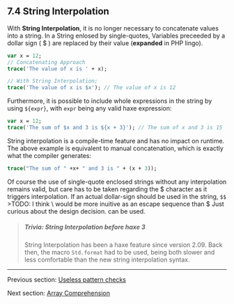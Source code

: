 ## 7.4 String Interpolation

With **String Interpolation**, it is no longer necessary to concatenate values into a string. In a String enlosed by single-quotes, Variables preceeded by a dollar sign ( $ ) are replaced by their value (**expanded** in PHP lingo).  

```haxe
var x = 12;
// Concatenating Approach
trace('The value of x is ' + x);

// With String Interpolation;
trace('The value of x is $x'); // The value of x is 12


```

Furthermore, it is possible to include whole expressions in the string by using `${expr}`, with `expr` being any valid haxe expression:

```haxe
var x = 12;
trace('The sum of $x and 3 is ${x + 3}'); // The sum of x and 3 is 15
``` 
String interpolation is a compile-time feature and has no impact on runtime. The above example is equivalent to manual concatenation, which is exactly what the compiler generates:

```haxe
trace("The sum of " +x+ " and 3 is " + (x + 3));
```
Of course the use of single-quote enclosed strings without any interpolation remains valid, but care has to be taken regarding the $ character as it triggers interpolation. If an actual dollar-sign should be used in the string, `$$` >TODO: I think \\ would be more inuitive as an escape sequence than $ Just curious about the design decision. can be used.

> ##### Trivia: String Interpolation before haxe 3
>
> String Interpolation has been a haxe feature since version 2.09. Back then, the macro `Std.format` had to be used, being both slower and less comfortable than the new string interpolation syntax.

---

Previous section: [Useless pattern checks](7.3.11-Useless_pattern_checks.md)

Next section: [Array Comprehension](7.5-Array_Comprehension.md)